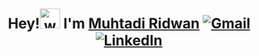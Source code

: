 <h1 align=center>Hey!<img src="https://user-images.githubusercontent.com/18350557/176309783-0785949b-9127-417c-8b55-ab5a4333674e.gif" alt="waving_hand" height="40px"> I'm <a href=""> Muhtadi Ridwan</a> 
  <a href="mailto:muhtadiridwan5@gmail.com"> 
        <img src="https://img.shields.io/badge/-Gmail-c14438?style=flat&logo=Gmail&logoColor=white" alt="Gmail">
    </a>  
  <a href="https://www.linkedin.com/in/muhtadi-ridwan-6b53341b8/"> 
        <img src="https://img.shields.io/badge/-LinkedIn-blue?style=flat&logo=Linkedin&logoColor=white" alt="LinkedIn">
  </a></img></h1>  
</a>

